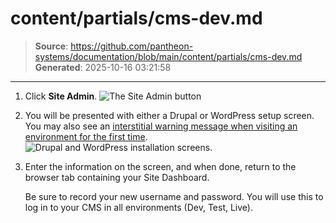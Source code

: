 # content/partials/cms-dev.md

> **Source**: https://github.com/pantheon-systems/documentation/blob/main/content/partials/cms-dev.md
> **Generated**: 2025-10-16 03:21:58

---

1. Click **Site Admin**.
   ![The Site Admin button](../../images/create-site-site-admin.png)

1. You will be presented with either a Drupal or WordPress setup screen. You may also see an [interstitial warning message when visiting an environment for the first time](/guides/account-mgmt/plans/site-plans#interstitial-warning-pages).
   ![Drupal and WordPress installation screens.](../../images/create-site-cms-both.png)

1. Enter the information on the screen, and when done, return to the browser tab containing your Site Dashboard.

   <Alert title="Note" type="info">

   Be sure to record your new username and password.  You will use this to log in to your CMS in all environments (Dev, Test, Live).

   </Alert>
